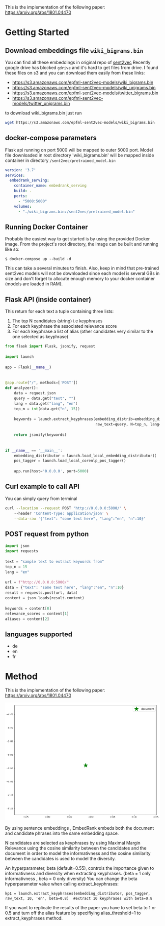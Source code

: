 This is the implementation of the following paper: https://arxiv.org/abs/1801.04470

# Getting Started

## Download embeddings file `wiki_bigrams.bin`
You can find all these embeddings in original repo of [sent2vec](https://github.com/epfml/sent2vec#downloading-sent2vec-pre-trained-models)
Recently google drive has blocked `gdrive` and it's hard to get files from drive. I found these files on s3 
and you can download them easily from these links: 

- https://s3.amazonaws.com/epfml-sent2vec-models/wiki_bigrams.bin
- https://s3.amazonaws.com/epfml-sent2vec-models/wiki_unigrams.bin
- https://s3.amazonaws.com/epfml-sent2vec-models/twitter_bigrams.bin
- https://s3.amazonaws.com/epfml-sent2vec-models/twitter_unigrams.bin

to download wiki_bigrams.bin just run
```bash
wget https://s3.amazonaws.com/epfml-sent2vec-models/wiki_bigrams.bin
```

## docker-compose parameters
Flask api running on port 5000 will be mapped to outer 5000 port.
Model file downloaded in root directory 'wiki_bigrams.bin' will be mapped inside container in directory
`/sent2vec/pretrained_model.bin`

```yaml
version: '3.7'
services:
  embedrank_serving:
    container_name: embedrank_serving
    build: .
    ports:
      - "5000:5000"
    volumes:
      - "./wiki_bigrams.bin:/sent2vec/pretrained_model.bin"
```


## Running Docker Container
Probably the easiest way to get started is by using the provided Docker image.
From the project's root directory, the image can be built and running like so:
```
$ docker-compose up --build -d
```
This can take a several minutes to finish.
Also, keep in mind that pre-trained sent2vec models will not be downloaded since each model is several GBs in size and don't forget to allocate enough memory to your docker container (models are loaded in RAM).

## Flask API (inside container)
This return for each text a tuple containing three lists:
1) The top N candidates (string) i.e keyphrases
2) For each keyphrase the associated relevance score
3) For each keyphrase a list of alias (other candidates very similar to the one selected
as keyphrase)

```python
from flask import Flask, jsonify, request

import launch

app = Flask(__name__)


@app.route("/", methods=['POST'])
def analyzer():
    data = request.json
    query = data.get("text", "")
    lang = data.get("lang", "en")
    top_n = int(data.get("n", 15))

    keywords = launch.extract_keyphrases(embedding_distrib=embedding_distributor, ptagger=pos_tagger,
                                         raw_text=query, N=top_n, lang=lang)

    return jsonify(keywords)


if __name__ == '__main__':
    embedding_distributor = launch.load_local_embedding_distributor()
    pos_tagger = launch.load_local_corenlp_pos_tagger()

    app.run(host='0.0.0.0', port=5000)
```

## Curl example to call API
 
You can simply query from terminal
```bash
curl --location --request POST 'http://0.0.0.0:5000/' \            
    --header 'Content-Type: application/json' \
    --data-raw '{"text": "some text here", "lang":"en", "n":10}'
```

## POST request from python
```python
import json
import requests

text = "sample text to extract keywords from"
top_n = 15
lang = "en"

url = f"http://0.0.0.0:5000/"
data = {"text": "some text here", "lang":"en", "n":10}
result = requests.post(url, data)
content = json.loads(result.content)

keywords = content[0]
relevance_scores = content[1]
aliases = content[2]
```

## languages supported
- de
- en
- fr

# Method

This is the implementation of the following paper:
https://arxiv.org/abs/1801.04470

![embedrank](embedrank.gif)

By using sentence embeddings , EmbedRank embeds both the document and candidate phrases into the same embedding space.

N candidates are selected as keyphrases by using Maximal Margin Relevance using the cosine similarity between the candidates and the
document in order to model the informativness and the cosine
similarity between the candidates is used to model the diversity.

An hyperparameter, beta (default=0.55), controls the importance given to 
informativness and diversity when extracting keyphrases.
(beta = 1 only informativness , beta = 0 only diversity)
You can change the beta hyperparameter value when calling extract_keyphrases:

```
kp1 = launch.extract_keyphrases(embedding_distributor, pos_tagger, raw_text, 10, 'en', beta=0.8)  #extract 10 keyphrases with beta=0.8

```

If you want to replicate the results of the paper you have to set beta to 1 or 0.5 and turn off the alias feature by specifiying alias_threshold=1 to extract_keyphrases method.
